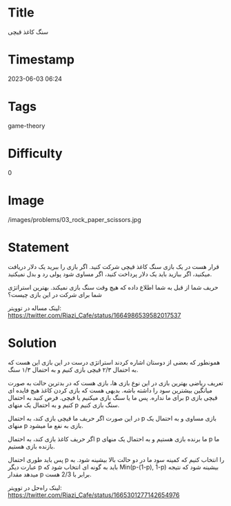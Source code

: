 # Title
سنگ کاغذ قیچی
# Timestamp
2023-06-03 06:24
# Tags
game-theory
# Difficulty
0
# Image
/images/problems/03_rock_paper_scissors.jpg
# Statement
قرار هست در یک بازی سنگ کاغذ قیچی شرکت کنید. اگر بازی را ببرید یک دلار دریافت میکنید، اگر ببازید باید یک دلار پرداخت کنید، اگر مساوی شود پولی رد و بدل نمیکنید.

حریف شما از قبل به شما اطلاع داده که هیچ وقت سنگ بازی نمیکند. بهترین استراتژی شما برای شرکت در این بازی چیست؟

لینک مساله در توویتر: https://twitter.com/Riazi_Cafe/status/1664986539582017537

# Solution

همونطور که بعضی از دوستان اشاره کردند استراتژی درست در این بازی این هست که به احتمال ۲/۳ قیچی بازی کنیم و به احتمال ۱/۳ سنگ.

تعریف ریاضی بهترین بازی در این نوع بازی ها، بازی هست که در بدترین حالت به صورت میانگین بیشترین سود را داشته باشه. بدیهی هست که بازی کردن کاغذ هیچ فایده ای برای ما نداره. پس ما یا سنگ بازی میکنیم یا قیچی. فرص کنید به احتمال p قیچی بازی کنیم و به احتمال یک منهای p سنگ بازی کنیم.

در این صورت اگر حریف ما قیچی بازی کند، به احتمال p بازی مساوی و به احتمال یک منهای p بازی به نفع ما میشود.

اگر حریف کاغذ بازی کند، به احتمال p ما برنده بازی هستیم و به احتمال یک منهای p ما بازنده بازی هستیم.

پس باید طوری احتمال p را انتخاب کنیم که کمینه سود ما در دو حالت بالا بیشینه شود. به عبارت دیگر p باید به گونه ای انتخاب شود که
Min(p-(1-p), 1-p) 
بیشینه شود که نتیجه میدهد مقدار p برابر با 2/3 هست.

لینک راه‌حل در توویتر: https://twitter.com/Riazi_Cafe/status/1665301277142654976
